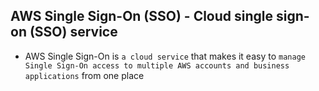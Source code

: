 ## AWS Single Sign-On (SSO) - Cloud single sign-on (SSO) service

- AWS Single Sign-On is `a cloud service` that makes it easy to `manage Single Sign-On access to multiple AWS accounts and business applications` from one place
